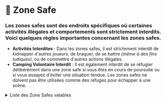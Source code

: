 # 🏡 Zone Safe

### Les zones safes sont des endroits spécifiques où certaines activités illégales et comportements sont strictement interdits. Voici quelques règles importantes concernant les zones safes.

* **Activités Interdites** : Dans les zones safes, il est strictement interdit de kidnapper d'autres joueurs, de braquer, de se battre _(même à des fins ludiques)_, ou de commettre d'autres actions illégales.
* **Camping Volontaire Interdit** : Il est également interdit de se réfugier délibérément dans une zone safe si vous êtes en cours de poursuite ou si vous essayez d'éviter une situation tendue. Les zones safes ne doivent pas être utilisées comme des refuges pour échapper à une scène.

<details>

<summary>Liste des Zone Safes valables</summary>

* 🚔 Commissariat.
* 🏛️ Gouvernement.
* 🏥 Hôpital.
* 🅿️ Parking central.
* 🚗 Fourrières.
* 🏪 Entreprises ou lieux de farm.
* 🏪 Magasin de vêtements/tatouage/LTD.

**Ainsi que toutes les zones safes prévus par le script du serveur.**

</details>
